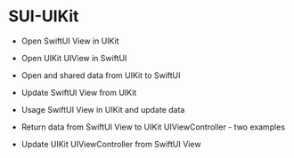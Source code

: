 # SUI-UIKit

- Open SwiftUI View in UIKit

- Open UIKit UIView in SwiftUI

- Open and shared data from UIKit to SwiftUI

- Update SwiftUI View from UIKit

- Usage SwiftUI View in UIKit and update data

- Return data from SwiftUI View to UIKit UIViewController - two examples

- Update UIKit UIViewController from SwiftUI View
